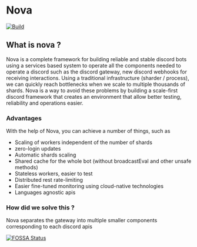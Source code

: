 # Nova

[![Build](https://github.com/discordnova/Nova/actions/workflows/bazel-build.yml/badge.svg)](https://github.com/discordnova/Nova/actions/workflows/bazel-build.yml)

## What is nova ?

Nova is a complete framework for building reliable and stable discord bots
using a services based system to operate all the components needed to operate
a discord such as the discord gateway, new discord webhooks for receiving interactions.
Using a traditional infrastructure (sharder / process), we can quickly reach bottlenecks
when we scale to multiple thousands of shards. Nova is a way to avoid these problems by
building a scale-first discord framework that creates an environment that allow 
better testing, reliability and operations easier.

### Advantages

With the help of Nova, you can achieve a number of things, such as

* Scaling of workers independent of the number of shards
* zero-login updates
* Automatic shards scaling
* Shared cache for the whole bot (without broadcastEval and other unsafe methods)
* Stateless workers, easier to test
* Distributed rest rate-limiting
* Easier fine-tuned monitoring using cloud-native technologies
* Languages agnostic apis

### How did we solve this ?

Nova separates the gateway into multiple smaller components corresponding to each
discord apis



[![FOSSA Status](https://app.fossa.com/api/projects/git%2Bgithub.com%2Fdiscordnova%2Fnova.svg?type=large)](https://app.fossa.com/projects/git%2Bgithub.com%2Fdiscordnova%2Fnova?ref=badge_large)